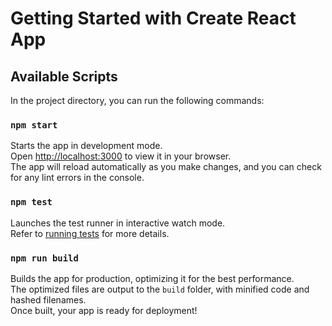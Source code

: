 # Getting Started with Create React App

## Available Scripts

In the project directory, you can run the following commands:

### `npm start`
Starts the app in development mode.\
Open [http://localhost:3000](http://localhost:3000) to view it in your browser.\
The app will reload automatically as you make changes, and you can check for any lint errors in the console.

### `npm test`
Launches the test runner in interactive watch mode.\
Refer to [running tests](https://facebook.github.io/create-react-app/docs/running-tests) for more details.

### `npm run build`
Builds the app for production, optimizing it for the best performance.\
The optimized files are output to the `build` folder, with minified code and hashed filenames.\
Once built, your app is ready for deployment!
